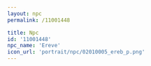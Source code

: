 ```yaml
---
layout: npc
permalink: /11001448

title: Npc
id: '11001448'
npc_name: 'Ereve'
icon_url: 'portrait/npc/02010005_ereb_p.png'
---
```

